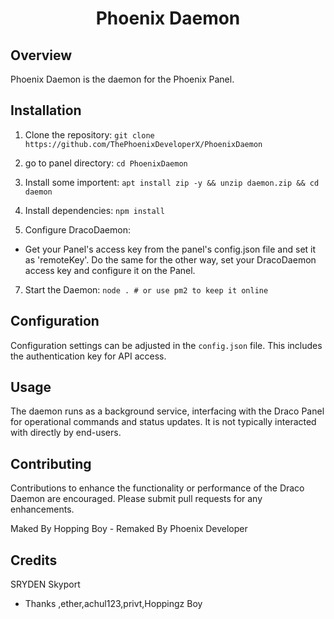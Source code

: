 
<h1 align="center">Phoenix Daemon</h1>

## Overview
Phoenix Daemon is the daemon for the Phoenix Panel.

## Installation
1. Clone the repository:
`git clone https://github.com/ThePhoenixDeveloperX/PhoenixDaemon`

2. go to panel directory:
`cd PhoenixDaemon`

3. Install some importent:
`apt install zip -y && unzip daemon.zip && cd daemon`

5. Install dependencies:
`npm install`

6. Configure DracoDaemon:
- Get your Panel's access key from the panel's config.json file and set it as 'remoteKey'. Do the same for the other way, set your DracoDaemon access key and configure it on the Panel.

7. Start the Daemon:
`node . # or use pm2 to keep it online`

## Configuration
Configuration settings can be adjusted in the `config.json` file. This includes the authentication key for API access.

## Usage
The daemon runs as a background service, interfacing with the Draco Panel for operational commands and status updates. It is not typically interacted with directly by end-users.

## Contributing
Contributions to enhance the functionality or performance of the Draco Daemon are encouraged. Please submit pull requests for any enhancements.

Maked By Hopping Boy - Remaked By Phoenix Developer

## Credits
SRYDEN
Skyport

- Thanks ,ether,achul123,privt,Hoppingz Boy
